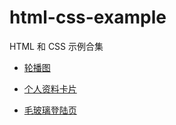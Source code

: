 # html-css-example

HTML 和 CSS 示例合集

- [轮播图](https://xmy6364.github.io/html-css-example/01-swiper/)

- [个人资料卡片](https://xmy6364.github.io/html-css-example/02-profile-card/)

- [毛玻璃登陆页](https://xmy6364.github.io/html-css-example/03-login-glass/)